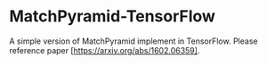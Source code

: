 # MatchPyramid-TensorFlow
A simple version of MatchPyramid implement in TensorFlow. Please reference paper [https://arxiv.org/abs/1602.06359].
